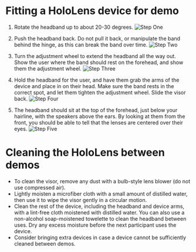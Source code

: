 <H1>Fitting a HoloLens device for demo </H1>

1. Rotate the headband up to about 20-30 degrees. ![Step One](/images/FitGuideStep1.png)

2. Push the headband back. Do not pull it back, or manipulate the band behind the hinge, as this can break the band over time. ![Step Two](/images/FitGuideStep2.png)

3. Turn the adjustment wheel to extend the headband all the way out. Show the user where the band should rest on the forehead, and show them the adjustment wheel.  ![Step Three](/images/FitGuideStep3.png)

4. Hold the headband for the user, and have them grab the arms of the device and place in on their head. Make sure the band rests in the correct spot, and let them tighten the adjustment wheel. Slide the visor back. ![Step Four](/images/FitGuideStep4.png)

5. The headband should sit at the top of the forehead, just below your hairline, with the speakers above the ears. By looking at them from the front, you should be able to tell that the lenses are centered over their eyes. ![Step Five](/images/FitGuideStep5.png)

<H1>Cleaning the HoloLens between demos</H1>

- To clean the visor, remove any dust with a bulb-style lens blower (do not use compressed air).
- Lightly moisten a microfiber cloth with a small amount of distilled water, then use it to wipe the visor gently in a circular motion.
- Clean the rest of the device, including the headband and device arms, with a lint-free cloth moistened with distilled water. You can also use a non-alcohol soap-moistened towelette to clean the headband between uses. Dry any excess moisture before the next participant uses the device.
- Consider bringing extra devices in case a device cannot be sufficiently cleaned between demos.
